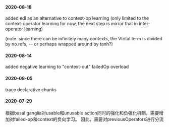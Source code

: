 #### 2020-08-18
added edl as an alternative to context-op learning (only limited to the context-operator learning for now, the next step is mirror that in inter-operator learning)  

(note. since there can be infinitely many contexts, the Vtotal term is divided by no.refs, -- or perhaps wrapped around by tanh?)

#### 2020-08-14
added negative learning to "context-out" failedOp overload

#### 2020-08-05
trace declarative chunks

#### 2020-07-29
根据basal ganglia对usable和unusable action同时的强化和负强化机制，需要增加对failed-op和context的负向学习。
因此，需要对previousOperators进行分流
